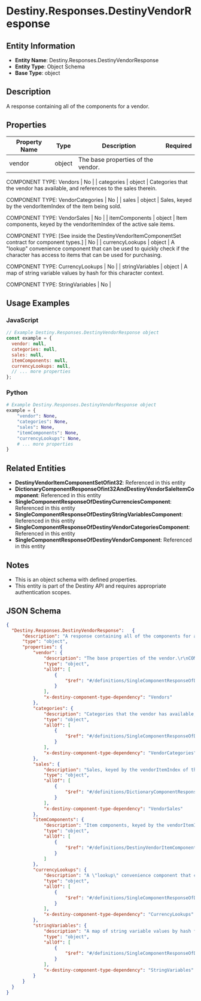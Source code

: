# Destiny.Responses.DestinyVendorResponse

## Entity Information
- **Entity Name**: Destiny.Responses.DestinyVendorResponse
- **Entity Type**: Object Schema
- **Base Type**: object

## Description
A response containing all of the components for a vendor.

## Properties

| Property Name | Type | Description | Required |
|---------------|------|-------------|----------|
| vendor | object | The base properties of the vendor.
COMPONENT TYPE: Vendors | No |
| categories | object | Categories that the vendor has available, and references to the sales therein.
COMPONENT TYPE: VendorCategories | No |
| sales | object | Sales, keyed by the vendorItemIndex of the item being sold.
COMPONENT TYPE: VendorSales | No |
| itemComponents | object | Item components, keyed by the vendorItemIndex of the active sale items.
COMPONENT TYPE: [See inside the DestinyVendorItemComponentSet contract for component types.] | No |
| currencyLookups | object | A "lookup" convenience component that can be used to quickly check if the character has access to items that can be used for purchasing.
COMPONENT TYPE: CurrencyLookups | No |
| stringVariables | object | A map of string variable values by hash for this character context.
COMPONENT TYPE: StringVariables | No |

## Usage Examples

### JavaScript
```javascript
// Example Destiny.Responses.DestinyVendorResponse object
const example = {
  vendor: null,
  categories: null,
  sales: null,
  itemComponents: null,
  currencyLookups: null,
  // ... more properties
};
```

### Python
```python
# Example Destiny.Responses.DestinyVendorResponse object
example = {
    "vendor": None,
    "categories": None,
    "sales": None,
    "itemComponents": None,
    "currencyLookups": None,
    # ... more properties
}
```

## Related Entities
- **DestinyVendorItemComponentSetOfint32**: Referenced in this entity
- **DictionaryComponentResponseOfint32AndDestinyVendorSaleItemComponent**: Referenced in this entity
- **SingleComponentResponseOfDestinyCurrenciesComponent**: Referenced in this entity
- **SingleComponentResponseOfDestinyStringVariablesComponent**: Referenced in this entity
- **SingleComponentResponseOfDestinyVendorCategoriesComponent**: Referenced in this entity
- **SingleComponentResponseOfDestinyVendorComponent**: Referenced in this entity

## Notes
- This is an object schema with defined properties.
- This entity is part of the Destiny API and requires appropriate authentication scopes.

## JSON Schema
```json
{
  "Destiny.Responses.DestinyVendorResponse":   {
      "description": "A response containing all of the components for a vendor.",
      "type": "object",
      "properties": {
          "vendor": {
              "description": "The base properties of the vendor.\r\nCOMPONENT TYPE: Vendors",
              "type": "object",
              "allOf": [
                  {
                      "$ref": "#/definitions/SingleComponentResponseOfDestinyVendorComponent"
                  }
              ],
              "x-destiny-component-type-dependency": "Vendors"
          },
          "categories": {
              "description": "Categories that the vendor has available, and references to the sales therein.\r\nCOMPONENT TYPE: VendorCategories",
              "type": "object",
              "allOf": [
                  {
                      "$ref": "#/definitions/SingleComponentResponseOfDestinyVendorCategoriesComponent"
                  }
              ],
              "x-destiny-component-type-dependency": "VendorCategories"
          },
          "sales": {
              "description": "Sales, keyed by the vendorItemIndex of the item being sold.\r\nCOMPONENT TYPE: VendorSales",
              "type": "object",
              "allOf": [
                  {
                      "$ref": "#/definitions/DictionaryComponentResponseOfint32AndDestinyVendorSaleItemComponent"
                  }
              ],
              "x-destiny-component-type-dependency": "VendorSales"
          },
          "itemComponents": {
              "description": "Item components, keyed by the vendorItemIndex of the active sale items.\r\nCOMPONENT TYPE: [See inside the DestinyVendorItemComponentSet contract for component types.]",
              "type": "object",
              "allOf": [
                  {
                      "$ref": "#/definitions/DestinyVendorItemComponentSetOfint32"
                  }
              ]
          },
          "currencyLookups": {
              "description": "A \"lookup\" convenience component that can be used to quickly check if the character has access to items that can be used for purchasing.\r\nCOMPONENT TYPE: CurrencyLookups",
              "type": "object",
              "allOf": [
                  {
                      "$ref": "#/definitions/SingleComponentResponseOfDestinyCurrenciesComponent"
                  }
              ],
              "x-destiny-component-type-dependency": "CurrencyLookups"
          },
          "stringVariables": {
              "description": "A map of string variable values by hash for this character context.\r\nCOMPONENT TYPE: StringVariables",
              "type": "object",
              "allOf": [
                  {
                      "$ref": "#/definitions/SingleComponentResponseOfDestinyStringVariablesComponent"
                  }
              ],
              "x-destiny-component-type-dependency": "StringVariables"
          }
      }
  }
}
```
